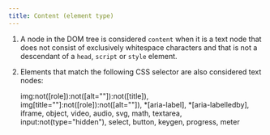 ```yaml
---
title: Content (element type)
---
```


1. A node in the DOM tree is considered `content` when it is a text node that does not consist of exclusively whitespace characters and that is not a descendant of a `head`, `script` or `style` element.

2. Elements that match the following CSS selector are also considered text nodes:

      img:not([role]):not([alt=""]):not([title]),
      img[title=""]:not([role]):not([alt=""]),
      *[aria-label],
      *[aria-labelledby],
      iframe, object, video, audio, svg, math,
      textarea, input:not(type="hidden"), select, button,
      keygen, progress, meter
